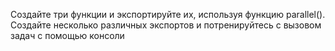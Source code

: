 Создайте три функции и экспортируйте их, используя функцию parallel(). 
Создайте несколько различных экспортов и потренируйтесь с вызовом задач с помощью консоли
